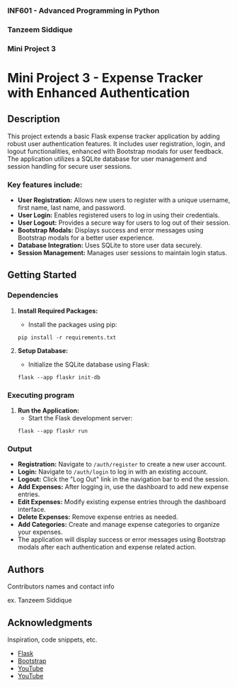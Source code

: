 ### INF601 - Advanced Programming in Python
### Tanzeem Siddique
### Mini Project 3


# Mini Project 3 - Expense Tracker with Enhanced Authentication

## Description

This project extends a basic Flask expense tracker application by adding robust user authentication features. It includes user registration, login, and logout functionalities, enhanced with Bootstrap modals for user feedback. The application utilizes a SQLite database for user management and session handling for secure user sessions.

### Key features include:

* **User Registration:** Allows new users to register with a unique username, first name, last name, and password.
* **User Login:** Enables registered users to log in using their credentials.
* **User Logout:** Provides a secure way for users to log out of their session.
* **Bootstrap Modals:** Displays success and error messages using Bootstrap modals for a better user experience.
* **Database Integration:** Uses SQLite to store user data securely.
* **Session Management:** Manages user sessions to maintain login status.

## Getting Started


### Dependencies

1.  **Install Required Packages:**
    * Install the packages using pip:
    ```
    pip install -r requirements.txt
    ```

2.  **Setup Database:**
    * Initialize the SQLite database using Flask:
    ```
    flask --app flaskr init-db
    ```

### Executing program

1.  **Run the Application:**
    * Start the Flask development server:
    ```
    flask --app flaskr run
    ```

### Output

* **Registration:** Navigate to `/auth/register` to create a new user account.
* **Login:** Navigate to `/auth/login` to log in with an existing account.
* **Logout:** Click the "Log Out" link in the navigation bar to end the session.
* **Add Expenses:** After logging in, use the dashboard to add new expense entries.
* **Edit Expenses:** Modify existing expense entries through the dashboard interface.
* **Delete Expenses:** Remove expense entries as needed.
* **Add Categories:** Create and manage expense categories to organize your expenses.
* The application will display success or error messages using Bootstrap modals after each authentication and expense related action.

## Authors

Contributors names and contact info

ex. Tanzeem Siddique

## Acknowledgments

Inspiration, code snippets, etc.
* [Flask](https://flask.palletsprojects.com/en/stable/tutorial/)
* [Bootstrap](https://flask.palletsprojects.com/en/stable/tutorhttps://getbootstrap.com/docs/5.3/getting-started/introduction/)
* [YouTube](https://www.youtube.com/watch?v=Yry14DldSvs)
* [YouTube](https://chatgpt.com/share/67df4d0f-a480-8013-a2f3-7c73353eccc8https://chatgpt.com/share/67df4d0f-a480-8013-a2f3-7c73353eccc8)